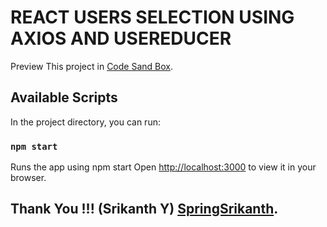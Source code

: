 # REACT USERS SELECTION USING AXIOS AND USEREDUCER

Preview This project in [Code Sand Box](https://codesandbox.io/s/react-users-api-selection-axios-ont818).

## Available Scripts

In the project directory, you can run:

### `npm start`

Runs the app using npm start
Open [http://localhost:3000](http://localhost:3000) to view it in your browser.


## Thank You !!! (Srikanth Y) [SpringSrikanth](https://github.com/SpringSrikanth).


